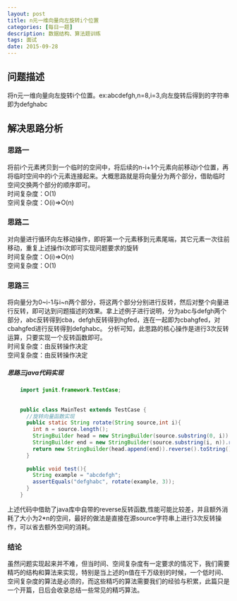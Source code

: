 ```yaml
---
layout: post
title: n元一维向量向左旋转i个位置
categories: [每日一题]
description: 数据结构、算法题训练
tags: 面试
date: 2015-09-28
---
```

## 问题描述
将n元一维向量向左旋转i个位置。ex:abcdefgh,n=8,i=3,向左旋转后得到的字符串即为defghabc

## 解决思路分析

### 思路一
将前i个元素拷贝到一个临时的空间中，将后续的n-i+1个元素向前移动i个位置，再将临时空间中的i个元素连接起来。大概思路就是将向量分为两个部分，借助临时空间交换两个部分的顺序即可。</br>
时间复杂度：O(1)</br>
空间复杂度：O(i)=>O(n)

### 思路二
对向量进行循环向左移动操作，即将第一个元素移到元素尾端，其它元素一次往前移动，重复上述操作i次即可实现问题要求的旋转</br>
时间复杂度：O(i)=>O(n)</br>
空间复杂度：O(1)

### 思路三
将向量分为0~i-1与i~n两个部分，将这两个部分分别进行反转，然后对整个向量进行反转，即可达到问题描述的效果。拿上述例子进行说明，分为abc与defgh两个部分，abc反转得到cba，defgh反转得到hgfed，连在一起即为cbahgfed，对cbahgfed进行反转得到defghabc。
分析可知，此思路的核心操作是进行3次反转运算，只要实现一个反转函数即可。</br>
时间复杂度：由反转操作决定</br>
空间复杂度：由反转操作决定

##### 思路三java代码实现
```java
	import junit.framework.TestCase;
	
	
	public class MainTest extends TestCase {
	  //旋转向量函数实现
	  public static String rotate(String source,int i){
	    int n = source.length();
	    StringBuilder head = new StringBuilder(source.substring(0, i)).reverse();
	    StringBuilder end = new StringBuilder(source.substring(i, n)).reverse();
	    return new StringBuilder(head.append(end)).reverse().toString();
	  }
	  
	  public void test(){
	    String example = "abcdefgh";
	    assertEquals("defghabc", rotate(example, 3));
	  }
	}
```
上述代码中借助了java库中自带的reverse反转函数,性能可能比较差，并且额外消耗了大小为2*n的空间，最好的做法是直接在源source字符串上进行3次反转操作，可以省去额外空间的消耗。

### 结论
虽然问题实现起来并不难，但当时间、空间复杂度有一定要求的情况下，我们需要精巧的结构和算法来实现，特别是当上述的n值在千万级别的时候，一个低时间、空间复杂度的算法是必须的，而这些精巧的算法需要我们的经验与积累，此篇只是一个开篇，日后会收录总结一些常见的精巧算法。